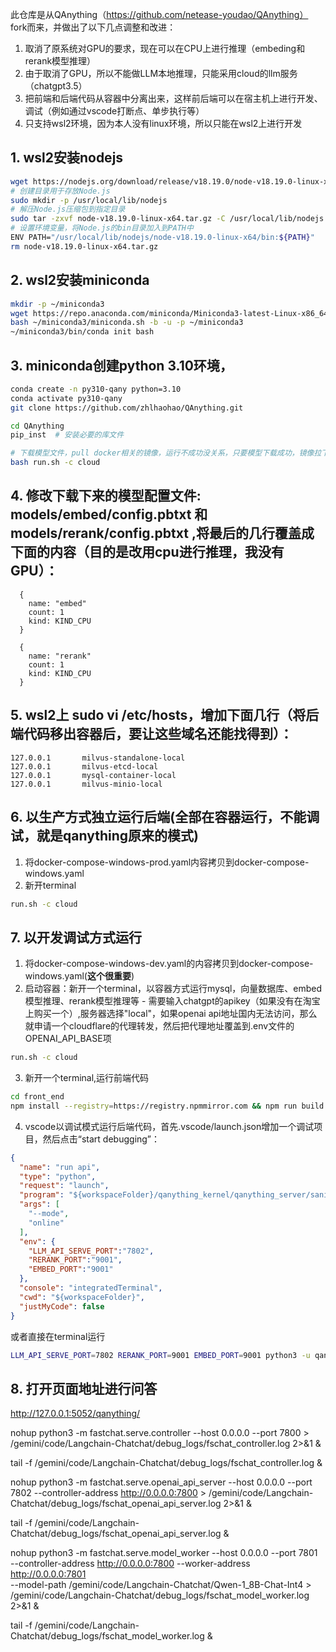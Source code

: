 此仓库是从QAnything（https://github.com/netease-youdao/QAnything） fork而来，并做出了以下几点调整和改进：
1. 取消了原系统对GPU的要求，现在可以在CPU上进行推理（embeding和rerank模型推理）
2. 由于取消了GPU，所以不能做LLM本地推理，只能采用cloud的llm服务（chatgpt3.5）
3. 把前端和后端代码从容器中分离出来，这样前后端可以在宿主机上进行开发、调试（例如通过vscode打断点、单步执行等）
4. 只支持wsl2环境，因为本人没有linux环境，所以只能在wsl2上进行开发

## 1. wsl2安装nodejs

```bash
wget https://nodejs.org/download/release/v18.19.0/node-v18.19.0-linux-x64.tar.gz
# 创建目录用于存放Node.js
sudo mkdir -p /usr/local/lib/nodejs
# 解压Node.js压缩包到指定目录
sudo tar -zxvf node-v18.19.0-linux-x64.tar.gz -C /usr/local/lib/nodejs
# 设置环境变量，将Node.js的bin目录加入到PATH中
ENV PATH="/usr/local/lib/nodejs/node-v18.19.0-linux-x64/bin:${PATH}"
rm node-v18.19.0-linux-x64.tar.gz
```

## 2. wsl2安装miniconda
```bash
mkdir -p ~/miniconda3
wget https://repo.anaconda.com/miniconda/Miniconda3-latest-Linux-x86_64.sh -O ~/miniconda3/miniconda.sh
bash ~/miniconda3/miniconda.sh -b -u -p ~/miniconda3
~/miniconda3/bin/conda init bash
```

## 3. miniconda创建python 3.10环境，
```bash
conda create -n py310-qany python=3.10
conda activate py310-qany
git clone https://github.com/zhlhaohao/QAnything.git

cd QAnything
pip_inst  # 安装必要的库文件

# 下载模型文件，pull docker相关的镜像，运行不成功没关系，只要模型下载成功，镜像拉下来就好
bash run.sh -c cloud
```

## 4. 修改下载下来的模型配置文件: models/embed/config.pbtxt 和 models/rerank/config.pbtxt ,将最后的几行覆盖成下面的内容（目的是改用cpu进行推理，我没有GPU）：
```
  {
    name: "embed"
    count: 1
    kind: KIND_CPU
  }

  {
    name: "rerank"
    count: 1
    kind: KIND_CPU
  }  
```

## 5. wsl2上 sudo vi /etc/hosts，增加下面几行（将后端代码移出容器后，要让这些域名还能找得到）：
```
127.0.0.1       milvus-standalone-local
127.0.0.1       milvus-etcd-local
127.0.0.1       mysql-container-local
127.0.0.1       milvus-minio-local
```

## 6. 以生产方式独立运行后端(全部在容器运行，不能调试，就是qanything原来的模式)
1. 将docker-compose-windows-prod.yaml内容拷贝到docker-compose-windows.yaml
2. 新开terminal
```bash
run.sh -c cloud
```

## 7. 以开发调试方式运行
  1. 将docker-compose-windows-dev.yaml的内容拷贝到docker-compose-windows.yaml(**这个很重要**)
  2. 启动容器：新开一个terminal，以容器方式运行mysql，向量数据库、embed模型推理、rerank模型推理等 - 需要输入chatgpt的apikey（如果没有在淘宝上购买一个）,服务器选择"local"，如果openai api地址国内无法访问，那么就申请一个cloudflare的代理转发，然后把代理地址覆盖到.env文件的OPENAI_API_BASE项
  ```bash
  run.sh -c cloud
  ```


  3. 新开一个terminal,运行前端代码
  ```bash
  cd front_end 
  npm install --registry=https://registry.npmmirror.com && npm run build && npm run serve
  ```

  4. vscode以调试模式运行后端代码，首先.vscode/launch.json增加一个调试项目，然后点击“start debugging”：
  ```json
  {
    "name": "run api",
    "type": "python",
    "request": "launch",
    "program": "${workspaceFolder}/qanything_kernel/qanything_server/sanic_api.py",
    "args": [
      "--mode",
      "online"
    ],
    "env": {
      "LLM_API_SERVE_PORT":"7802",
      "RERANK_PORT":"9001",
      "EMBED_PORT":"9001"
    },      
    "console": "integratedTerminal",
    "cwd": "${workspaceFolder}",
    "justMyCode": false
  }
  ```

  或者直接在terminal运行
  ```bash
  LLM_API_SERVE_PORT=7802 RERANK_PORT=9001 EMBED_PORT=9001 python3 -u qanything_kernel/qanything_server/sanic_api.py --mode "online"
  ```


## 8. 打开页面地址进行问答
http://127.0.0.1:5052/qanything/





nohup python3 -m fastchat.serve.controller --host 0.0.0.0 --port 7800 > /gemini/code/Langchain-Chatchat/debug_logs/fschat_controller.log 2>&1 &

tail -f /gemini/code/Langchain-Chatchat/debug_logs/fschat_controller.log &

nohup python3 -m fastchat.serve.openai_api_server --host 0.0.0.0 --port 7802 --controller-address http://0.0.0.0:7800 > /gemini/code/Langchain-Chatchat/debug_logs/fschat_openai_api_server.log 2>&1 &

tail -f /gemini/code/Langchain-Chatchat/debug_logs/fschat_openai_api_server.log &


nohup python3 -m fastchat.serve.model_worker --host 0.0.0.0 --port 7801 \
            --controller-address http://0.0.0.0:7800 --worker-address http://0.0.0.0:7801 \
            --model-path /gemini/code/Langchain-Chatchat/Qwen-1_8B-Chat-Int4 > /gemini/code/Langchain-Chatchat/debug_logs/fschat_model_worker.log 2>&1 &

tail -f /gemini/code/Langchain-Chatchat/debug_logs/fschat_model_worker.log &





